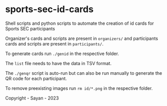 # sports-sec-id-cards
Shell scripts and python scripts to automate the creation of id cards for Sports SEC participants

Organizer's cards and scripts are present in `organizers/` and participants cards and scripts are present in `participants/`.

To generate cards run `./genid` in the respective folder.

The `list` file needs to have the data in TSV format.

The `./genqr` script is auto-run but can also be run manually to generate the QR code for each participant.

To remove preexisting images run `rm id/*.png` in the respective folder.

Copyright - Sayan - 2023
